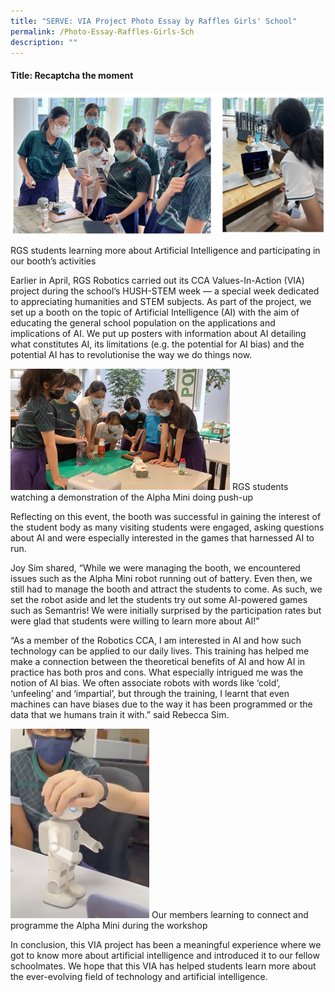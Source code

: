```yaml
---
title: "SERVE: VIA Project Photo Essay by Raffles Girls' School"
permalink: /Photo-Essay-Raffles-Girls-Sch
description: ""
---
```



#### Title: Recaptcha the moment


![](/images/events/competitions/RGS%201.png)

RGS students learning more about Artificial Intelligence and participating in our booth’s activities

Earlier in April, RGS Robotics carried out its CCA Values-In-Action (VIA) project during the school’s HUSH-STEM week — a special week dedicated to appreciating humanities and STEM subjects. As part of the project, we set up a booth on the topic of Artificial Intelligence (AI) with the aim of educating the general school population on the applications and implications of AI. We put up posters with information about AI detailing what constitutes AI, its limitations (e.g. the potential for AI bias) and the potential AI has to revolutionise the way we do things now. 

![](/images/events/competitions/RGS%203.png)
RGS students watching a demonstration of the Alpha Mini doing push-up

Reflecting on this event, the booth was successful in gaining the interest of the student body as many visiting students were engaged, asking questions about AI and were especially interested in the games that harnessed AI to run. 

Joy Sim shared, “While we were managing the booth, we encountered issues such as the Alpha Mini robot running out of battery. Even then, we still had to manage the booth and attract the students to come. As such, we set the robot aside and let the students try out some AI-powered games such as Semantris! We were initially surprised by the participation rates but were glad that students were willing to learn more about AI!” 

“As a member of the Robotics CCA, I am interested in AI and how such technology can be applied to our daily lives. This training has helped me make a connection between the theoretical benefits of AI and how AI in practice has both pros and cons. What especially intrigued me was the notion of AI bias. We often associate robots with words like ‘cold’, ‘unfeeling’ and ‘impartial’, but through the training, I learnt that even machines can have biases due to the way it has been programmed or the 
data that we humans train it with.” said Rebecca Sim.

![](/images/events/competitions/RGS%204.png)
Our members learning to connect and programme the Alpha Mini during the workshop

In conclusion, this VIA project has been a meaningful experience where we got to know more about artificial intelligence and introduced it to our fellow schoolmates. We hope that this VIA has helped students learn more about the ever-evolving field of technology and artificial intelligence.